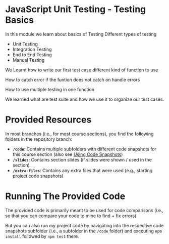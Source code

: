 # JavaScript Unit Testing - Testing Basics

In this module we learn about basics of Testing
Different types of testing
- Unit Testing
- Integration Testing 
- End to End Testing
- Manual Testing

We Learnt how to write our first test case different kind of function to use

How to catch error if the funtion does not catch on handle errors 

How to use multiple testing in one function

We learned what are test suite and how we use it to organize our test cases.


# Provided Resources

In most branches (i.e., for most course sections), you find the following folders in the repository branch:

- **`/code`**: Contains multiple subfolders with different code snapshots for this course section (also see [Using Code Snapshots](#using-code-snapshots))
- **`/slides`**: Contains section slides (if slides were shown / used in the section)
- **`/extra-files`**: Contains any extra files that were used (e.g., starting project code snapshots)


# Running The Provided Code

The provided code is primarily meant to be used for code comparisons (i.e., so that you can compare your code to mine to find + fix errors). 

But you can also run my project code by navigating into the respective code snapshots subfolder (i.e., a subfolder in the `/code` folder) and executing `npm install` followed by `npm test` there.